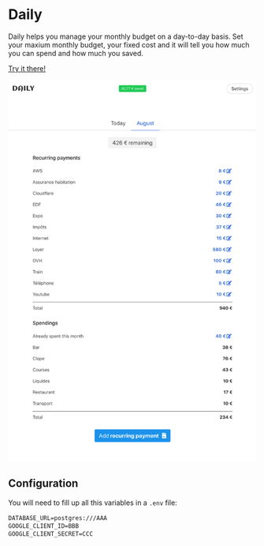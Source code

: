 # Daily

Daily helps you manage your monthly budget on a day-to-day basis. Set your maxium monthly budget, your fixed cost and it will tell you how much you can spend and how much you saved.

[Try it there!](https://daily.phoqu.es)

![Screenshot](./screenshot.png)

## Configuration

You will need to fill up all this variables in a `.env` file:

```
DATABASE_URL=postgres:///AAA
GOOGLE_CLIENT_ID=BBB
GOOGLE_CLIENT_SECRET=CCC
```

